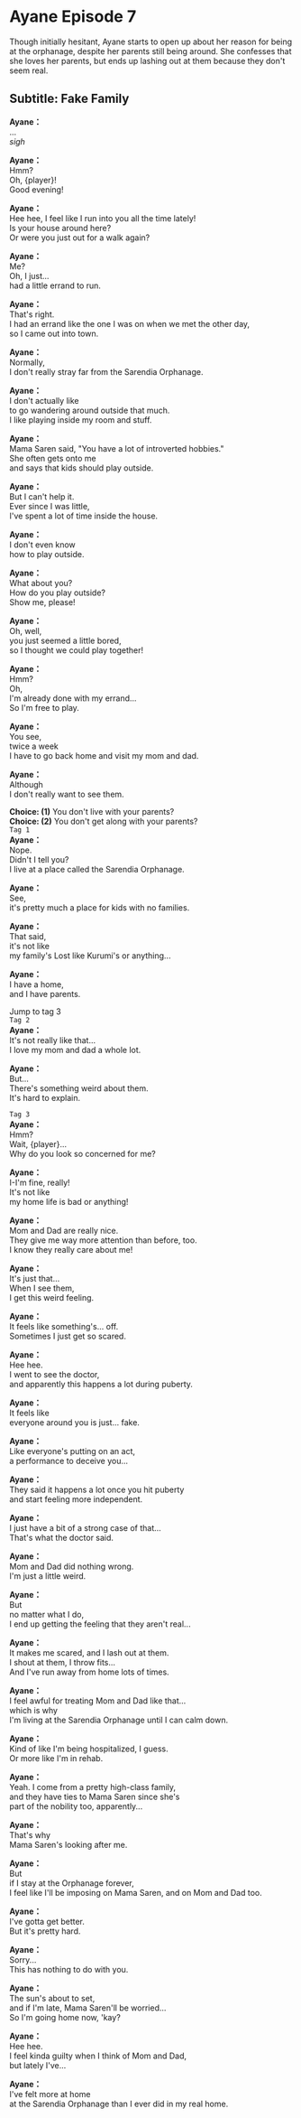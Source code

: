 # Ayane Episode 7
Though initially hesitant, Ayane starts to open up about her reason for being at the orphanage, despite her parents still being around. She confesses that she loves her parents, but ends up lashing out at them because they don't seem real.
  
## Subtitle: Fake Family
  
**Ayane：**  
...  
*sigh*  
  
**Ayane：**  
Hmm?  
Oh, {player}!  
Good evening!  
  
**Ayane：**  
Hee hee, I feel like I run into you all the time lately!  
Is your house around here?  
Or were you just out for a walk again?  
  
**Ayane：**  
Me?  
Oh, I just...  
had a little errand to run.  
  
**Ayane：**  
That's right.  
I had an errand like the one I was on when we met the other day,  
so I came out into town.  
  
**Ayane：**  
Normally,  
I don't really stray far from the Sarendia Orphanage.  
  
**Ayane：**  
I don't actually like  
to go wandering around outside that much.  
I like playing inside my room and stuff.  
  
**Ayane：**  
Mama Saren said, \"You have a lot of introverted hobbies.\"  
She often gets onto me  
and says that kids should play outside.  
  
**Ayane：**  
But I can't help it.  
Ever since I was little,  
I've spent a lot of time inside the house.  
  
**Ayane：**  
I don't even know  
how to play outside.  
  
**Ayane：**  
What about you?  
How do you play outside?  
Show me, please!  
  
**Ayane：**  
Oh, well,  
you just seemed a little bored,  
so I thought we could play together!  
  
**Ayane：**  
Hmm?  
Oh,  
I'm already done with my errand...  
So I'm free to play.  
  
**Ayane：**  
You see,  
twice a week  
I have to go back home and visit my mom and dad.  
  
**Ayane：**  
Although  
I don't really want to see them.  
  
**Choice: (1)**  You don't live with your parents?  
**Choice: (2)**  You don't get along with your parents?  
`Tag 1`  
**Ayane：**  
Nope.  
Didn't I tell you?  
I live at a place called the Sarendia Orphanage.  
  
**Ayane：**  
See,  
it's pretty much a place for kids with no families.  
  
**Ayane：**  
That said,  
it's not like  
my family's Lost like Kurumi's or anything...  
  
**Ayane：**  
I have a home,  
and I have parents.  
  
Jump to tag 3  
`Tag 2`  
**Ayane：**  
It's not really like that...  
I love my mom and dad a whole lot.  
  
**Ayane：**  
But...  
There's something weird about them.  
It's hard to explain.  
  
`Tag 3`  
**Ayane：**  
Hmm?  
Wait, {player}...  
Why do you look so concerned for me?  
  
**Ayane：**  
I-I'm fine, really!  
It's not like  
my home life is bad or anything!  
  
**Ayane：**  
Mom and Dad are really nice.  
They give me way more attention than before, too.  
I know they really care about me!  
  
**Ayane：**  
It's just that...  
When I see them,  
I get this weird feeling.  
  
**Ayane：**  
It feels like something's... off.  
Sometimes I just get so scared.  
  
**Ayane：**  
Hee hee.  
I went to see the doctor,  
and apparently this happens a lot during puberty.  
  
**Ayane：**  
It feels like  
everyone around you is just... fake.  
  
**Ayane：**  
Like everyone's putting on an act,  
a performance to deceive you...  
  
**Ayane：**  
They said it happens a lot once you hit puberty  
and start feeling more independent.  
  
**Ayane：**  
I just have a bit of a strong case of that...  
That's what the doctor said.  
  
**Ayane：**  
Mom and Dad did nothing wrong.  
I'm just a little weird.  
  
**Ayane：**  
But  
no matter what I do,  
I end up getting the feeling that they aren't real...  
  
**Ayane：**  
It makes me scared, and I lash out at them.  
I shout at them, I throw fits...  
And I've run away from home lots of times.  
  
**Ayane：**  
I feel awful for treating Mom and Dad like that...  
which is why  
I'm living at the Sarendia Orphanage until I can calm down.  
  
**Ayane：**  
Kind of like I'm being hospitalized, I guess.  
Or more like I'm in rehab.  
  
**Ayane：**  
Yeah. I come from a pretty high-class family,  
and they have ties to Mama Saren since she's  
part of the nobility too, apparently...  
  
**Ayane：**  
That's why  
Mama Saren's looking after me.  
  
**Ayane：**  
But  
if I stay at the Orphanage forever,  
I feel like I'll be imposing on Mama Saren, and on Mom and Dad too.  
  
**Ayane：**  
I've gotta get better.  
But it's pretty hard.  
  
**Ayane：**  
Sorry...  
This has nothing to do with you.  
  
**Ayane：**  
The sun's about to set,  
and if I'm late, Mama Saren'll be worried...  
So I'm going home now, 'kay?  
  
**Ayane：**  
Hee hee.  
I feel kinda guilty when I think of Mom and Dad,  
but lately I've...  
  
**Ayane：**  
I've felt more at home  
at the Sarendia Orphanage than I ever did in my real home.  
